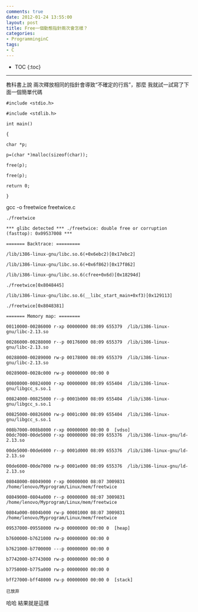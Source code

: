 ```yaml
---
comments: true
date: 2012-01-24 13:55:00
layout: post
title: Free一個動態指針兩次會怎樣？
categories:
- ProgramminginC
tags:
- C
---
```



* TOC
{:toc}
<hr/>
教科書上說 兩次釋放相同的指針會導致“不確定的行爲”，那麼 我就試一試寫了下面一個簡單代碼

    #include <stdio.h>

    #include <stdlib.h>

    int main()

    {

    char *p;

    p=(char *)malloc(sizeof(char));

    free(p);

    free(p);

    return 0;

    }   

  


gcc -o freetwice freetwice.c

    ./freetwice

    *** glibc detected *** ./freetwice: double free or corruption (fasttop): 0x09537008 ***

    ======= Backtrace: =========

    /lib/i386-linux-gnu/libc.so.6(+0x6ebc2)[0x17ebc2]

    /lib/i386-linux-gnu/libc.so.6(+0x6f862)[0x17f862]

    /lib/i386-linux-gnu/libc.so.6(cfree+0x6d)[0x18294d]

    ./freetwice[0x8048445]

    /lib/i386-linux-gnu/libc.so.6(__libc_start_main+0xf3)[0x129113]

    ./freetwice[0x8048381]

    ======= Memory map: ========

    00110000-00286000 r-xp 00000000 08:09 655379  /lib/i386-linux-gnu/libc-2.13.so

    00286000-00288000 r--p 00176000 08:09 655379  /lib/i386-linux-gnu/libc-2.13.so

    00288000-00289000 rw-p 00178000 08:09 655379  /lib/i386-linux-gnu/libc-2.13.so

    00289000-0028c000 rw-p 00000000 00:00 0

    00808000-00824000 r-xp 00000000 08:09 655404  /lib/i386-linux-gnu/libgcc_s.so.1

    00824000-00825000 r--p 0001b000 08:09 655404  /lib/i386-linux-gnu/libgcc_s.so.1

    00825000-00826000 rw-p 0001c000 08:09 655404  /lib/i386-linux-gnu/libgcc_s.so.1

    008b7000-008b8000 r-xp 00000000 00:00 0  [vdso]
    00dc7000-00de5000 r-xp 00000000 08:09 655376  /lib/i386-linux-gnu/ld-2.13.so

    00de5000-00de6000 r--p 0001d000 08:09 655376  /lib/i386-linux-gnu/ld-2.13.so

    00de6000-00de7000 rw-p 0001e000 08:09 655376  /lib/i386-linux-gnu/ld-2.13.so

    08048000-08049000 r-xp 00000000 08:07 3009831  /home/lenovo/Myprogram/Linux/mem/freetwice

    08049000-0804a000 r--p 00000000 08:07 3009831  /home/lenovo/Myprogram/Linux/mem/freetwice

    0804a000-0804b000 rw-p 00001000 08:07 3009831  /home/lenovo/Myprogram/Linux/mem/freetwice

    09537000-09558000 rw-p 00000000 00:00 0  [heap]

    b7600000-b7621000 rw-p 00000000 00:00 0

    b7621000-b7700000 ---p 00000000 00:00 0

    b7742000-b7743000 rw-p 00000000 00:00 0

    b7758000-b775a000 rw-p 00000000 00:00 0

    bff27000-bff48000 rw-p 00000000 00:00 0  [stack]

    已放弃

  


哈哈 結果就是這樣

 

